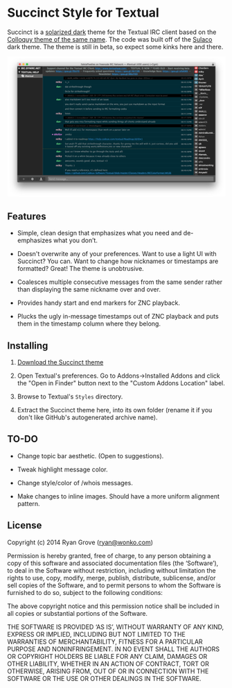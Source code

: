 Succinct Style for Textual
==========================

Succinct is a [solarized dark](http://ethanschoonover.com/solarized) theme for the Textual IRC client based on the [Colloquy theme of the same name](https://github.com/TempSpas/succinct-for-colloquy). The code was built off of the [Sulaco](https://github.com/rgrove/textual-sulaco) dark theme. The theme is still in beta, so expect some kinks here and there.

![Screenshot](/Screenshots/screenshot1.png?raw=true)

## Features

* Simple, clean design that emphasizes what you need and de-emphasizes what you don’t.

* Doesn't overwrite any of your preferences. Want to use a light UI with Succinct?
  You can. Want to change how nicknames or timestamps are formatted? Great! The theme is unobtrusive.

* Coalesces multiple consecutive messages from the same sender rather than
  displaying the same nickname over and over.

* Provides handy start and end markers for ZNC playback.

* Plucks the ugly in-message timestamps out of ZNC playback and puts them in the
  timestamp column where they belong.

## Installing

1. [Download the Succinct theme](https://github.com/TempSpas/textual-succinct/archive/master.zip)

2. Open Textual's preferences. Go to Addons->Installed Addons and click the
   "Open in Finder" button next to the "Custom Addons Location" label.

3. Browse to Textual's `Styles` directory.

4. Extract the Succinct theme here, into its own folder (rename it if you don't
   like GitHub's autogenerated archive name).

<!-- NOTE: The theme currently displays the full topic bar at all times. If you wish to have it display a shortened version that lengthens upon hovering, uncomment the lines marked at 576 and 584. -->

## TO-DO

* Change topic bar aesthetic. (Open to suggestions).

* Tweak highlight message color.

* Change style/color of /whois messages.

* Make changes to inline images. Should have a more uniform alignment pattern.

## License

Copyright (c) 2014 Ryan Grove (ryan@wonko.com)

Permission is hereby granted, free of charge, to any person obtaining a copy of
this software and associated documentation files (the ‘Software’), to deal in
the Software without restriction, including without limitation the rights to
use, copy, modify, merge, publish, distribute, sublicense, and/or sell copies of
the Software, and to permit persons to whom the Software is furnished to do so,
subject to the following conditions:

The above copyright notice and this permission notice shall be included in all
copies or substantial portions of the Software.

THE SOFTWARE IS PROVIDED ‘AS IS’, WITHOUT WARRANTY OF ANY KIND, EXPRESS OR
IMPLIED, INCLUDING BUT NOT LIMITED TO THE WARRANTIES OF MERCHANTABILITY, FITNESS
FOR A PARTICULAR PURPOSE AND NONINFRINGEMENT. IN NO EVENT SHALL THE AUTHORS OR
COPYRIGHT HOLDERS BE LIABLE FOR ANY CLAIM, DAMAGES OR OTHER LIABILITY, WHETHER
IN AN ACTION OF CONTRACT, TORT OR OTHERWISE, ARISING FROM, OUT OF OR IN
CONNECTION WITH THE SOFTWARE OR THE USE OR OTHER DEALINGS IN THE SOFTWARE.

